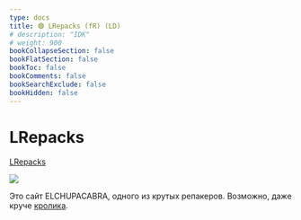 ```yaml
---
type: docs
title: 🟢 LRepacks (fR) (LD)
# description: "IDK"
# weight: 900
bookCollapseSection: false
bookFlatSection: false
bookToc: false
bookComments: false
bookSearchExclude: false
bookHidden: false
---
```


# LRepacks

[LRepacks](https://lrepacks.net/?nt)

![](@img/lrepacks-screenshot.jpg)

Это сайт ELCHUPACABRA, одного из крутых репакеров. Возможно, даже круче [кролика](../repack.me).
